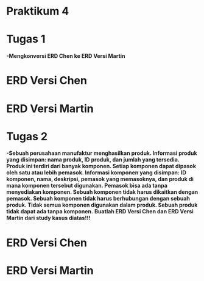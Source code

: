 # Praktikum 4
# Tugas 1
  **-Mengkonversi ERD Chen ke ERD Versi Martin**
  # ERD Versi Chen
  
  # ERD Versi Martin

# Tugas 2
  **-Sebuah perusahaan manufaktur menghasilkan produk. Informasi produk yang disimpan: nama
produk, ID produk, dan jumlah yang tersedia. Produk ini terdiri dari banyak komponen. Setiap komponen
dapat dipasok oleh satu atau lebih pemasok. Informasi komponen yang disimpan: ID komponen, nama,
deskripsi, pemasok yang memasoknya, dan produk di mana komponen tersebut digunakan. Pemasok bisa
ada tanpa menyediakan komponen. Sebuah komponen tidak harus dikaitkan dengan pemasok. Sebuah
komponen tidak harus berhubungan dengan sebuah produk. Tidak semua komponen digunakan dalam
produk. Sebuah produk tidak dapat ada tanpa komponen.**
  **Buatlah ERD Versi Chen dan ERD Versi Martin dari study kasus diatas!!!**
  # ERD Versi Chen
  # ERD Versi Martin
